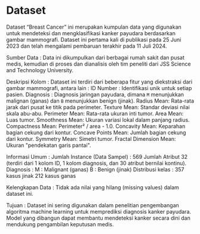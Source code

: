 # Dataset 
Dataset “Breast Cancer” ini merupakan kumpulan data yang digunakan untuk mendeteksi dan mengklasifikasi kanker payudara berdasarkan gambar mammografi. Dataset ini pertama kali di publikasi pada 25 Juni 2023 dan telah mengalami pembaruan terakhir pada 11 Juli 2024.

Sumber Data : Data ini dikumpulkan dari berbagai rumah sakit dan pusat medis, kemudian di proses dan dianalisis oleh tim peneliti dari JSS Science and Technology University.

Deskripsi Kolom : Dataset ini terdiri dari beberapa fitur yang diekstraksi dari gambar mammografi, antara lain : 
ID Number : Identifikasi unik untuk setiap pasien.
Diagnosis : Diagnosis jaringan payudara, dimana `M` menunjukkan malignan (ganas) dan `B` menunjukkan benign (jinak).
Radius Mean: Rata-rata jarak dari pusat ke titik pada perimeter.
Texture Mean: Standar deviasi nilai skala abu-abu.
Perimeter Mean: Rata-rata ukuran inti tumor.
Area Mean: Luas tumor.
Smoothness Mean: Ukuran variasi lokal dalam panjang radius.
Compactness Mean: Perimeter² / area - 1.0.
Concavity Mean: Keparahan bagian cekung dari kontur.
Concave Points Mean: Jumlah bagian cekung dari kontur.
Symmetry Mean: Simetri tumor.
Fractal Dimension Mean: Ukuran "pendekatan garis pantai".

Informasi Umum : 
Jumlah Instance (Data Sampel) : 569
Jumlah Atribut 32 (terdiri dari 1 kolom ID, 1 kolom diagnosis, dan 30 atribut bernilai kontinu).
Diagnosis : 
M : Malignant (ganas)
B : Benign (jinak)
Distribusi kelas : 
357 kasus jinak
212 kasus ganas

Kelengkapan Data : Tidak ada nilai yang hilang (missing values) dalam dataset ini.

Tujuan : Dataset ini sering digunakan dalam penelitian pengembangan algoritma machine learning untuk memprediksi diagnosis kanker payudara. Model yang dibangun dapat membantu mendeteksi kanker secara dini dan mendukung pengambilan keputusan medis.

